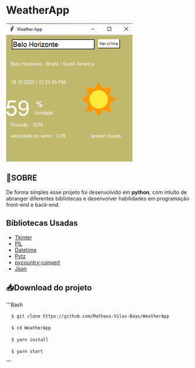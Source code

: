 <h1 text-align="center"> WeatherApp </h1>

<div alig=center>
    <img src = "public\publicimag.png">
</div>

<h2> 📃SOBRE</h2>
<p>De forma simples esse projeto foi desenvolvido em <strong>python</strong>, com intuito de abranger diferentes bibliotecas e desenvolver habilidades em programação front-end e back-end. </p>

<h2> Bibliotecas Usadas </h2>

- [Tkinter](https://docs.python.org/3/library/tkinter.html)
- [PIL](https://pillow.readthedocs.io/en/stable/)
- [Datetime](https://docs.python.org/3/library/datetime.html)
- [Pytz](https://pypi.org/project/pytz/)
- [pycountry-convert](https://pypi.org/project/pycountry-convert/)
- [Json](https://www.json.org/json-pt.html)

<h2> 📥Download do projeto</h2>

'''Bash

      $ git clone https://github.com/Matheus-Vilas-Boas/WeatherApp

      $ cd WeatherApp

      $ yarn install 

      $ yarn start 

'''

